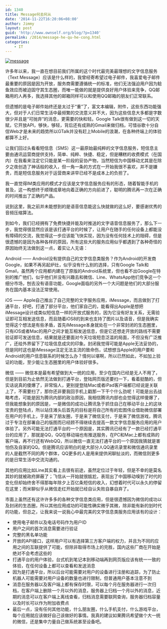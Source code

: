 ```yaml
---
id: 1340
title: Message何去何从
date: '2014-11-22T16:20:06+08:00'
author: Jimmy
layout: post
guid: 'http://www.ownself.org/blog/?p=1340'
permalink: /2014/message-he-qu-he-cong.html
categories:
    - IT
---
```


[![message](/wp-content/uploads/2014/11/message-150x150.png)](/wp-content/uploads/2014/11/message.png)

许多年以来，我一直在想目前我们所属的这个时代最完美最理想的文字信息服务（Text Message）应该是什么样的，我曾经寄希望过电子邮件，我喜爱电子邮件最重要的原因是因为开放，服务商需要遵循统一的标准，他们无法强迫用户因为鲶鱼效应而被迫固守其生态圈，而唯一能做的就是提供良好用户体验来竞争，QQ邮箱用的人再多，我选择其他的邮箱同样可以和使用QQ邮箱的朋友们正常联系。

但遗憾的是电子邮件始终还是太过于“重”了，富文本编辑，附件，这些东西功能强大，但对于人们日常生活中最频繁的交流意义并不大，因为这些信息大多都是字数很少并且是“可抛弃”的消息，更需要的快和轻。Google Talk很有做到这一切的天赋，它开放API，够快，够轻，背后还有成熟的Gmail来做归档，可惜谷歌十分自信Web才是未来的趋势所以GTalk并没有赶上Mobile的浪潮，在各种终端上的体验都算不上好。

让我们回过头看看短信息（SMS）这一最原始最纯粹的文字信息服务，短信息主要由通讯运营商提供支持，简单、纯粹、快捷、稳定，但是糟糕的收费模式（在国内）在我看来注定它只能是某一阶段的妥协产物，当然短信为中国移动尤其是在除夕之夜创造了神话般的收入，但一角一条的方式在一开始我很不喜欢，并不是嫌贵，而是短信息服务对于运营商来讲早已经不是成本上的负担了。

我一直觉得IM类应用的模式才应该是文字信息服务应有的形态，随着智能手机的普及，这一构想终于顺理成章地向着正确的方向前进了，聪明的腾讯再一次在正确的时间推出了正确的产品。

说到这里，我之前并未能想到的是语音信息能这么快就做的这么好，要感谢优秀的音频压缩算法。

到如今，我们已经拥有了免费快捷并能及时推送的文字语音信息服务了，那么下一步，我觉得很显然应该是该打通平台的时候了，让用户在随手的任何设备上都能没有障碍的交流，我觉得这一步应该能飞快实现，因为没有任何技术上的阻碍，但是很遗憾的是因为各种各样的原因，所有这些大的服务应用似乎都遇到了各种奇怪的原因始终无法做到这一点，着实让人无语：

Android —— Android没有提供自己的文字信息类服务？作为Android的开发商Google，如果不再另起炉灶，似乎没有什么别的选择，只有Google Talk和Gmail，虽然两个应用都内建在了原版的Android系统里，但也看不出Google在特别的推广他们，似乎他们并没有兴趣去和微信、Line、WhatsApp他们竞争这一个细分市场，刨去没有语音功能，Google面临的另外一个大问题是他们的大部分服务在国内基本没法正常使用。

iOS —— Apple自己推出了自己完整的文字服务应用，iMessage，而且做到了打通平台，好吧，打通了部分平台，他们家自己的，能看得出Apple是想把iMessage设计成类似短信息一样的开放式服务的，因为它没有好友关系，无需验证即可互相发送信息，而且随着iOS8的到来也支持了图片以及语音，但是我确实觉得这个想法是有些矛盾，首先iMessage本身就处在一个非常封闭的生态圈里，只有iOS或者Mac的用户之间才能互相发送信息，但是它还想走开放的路线不需要验证即可发送信息，结果就是还要面对今天垃圾短息泛滥的局面，不但没有广泛推广，还给外界留下了垃圾信息成灾的印象。封闭我觉得可能是Apple无法妥协的，但是同时这也是iMessage注定无法主流的致命伤，试想想当Apple的用户要和Android的用户信息联系的时候怎么办？情何以堪啊，所以已然如此，不如加上验证的功能，至少能让生态圈里的用户体验好很多。

微信 —— 微信本是最有希望做到大一统的应用，至少在国内已经是无人不用了，但是到目前为止依然无法做到打通平台，登陆网页版还要扫一下，看着挺酷的，但实话说真的傻爆了，非常恼人，更别提登陆Mac或者iPad客户端都已经说是关联上了，不需要扫了，那你还非要我回手机上戳那一下干个什么劲呢！可能是出去战略考虑，可能是因为腾讯内部的政治原因，我相信腾讯内部也会觉得这样傻爆了，但我能想象到的原因是，一是微信的成功让腾讯急于抓住自己在移动平台上的这块宝贵的登陆点，所以站住滩头后首先的目标是将自己所有的宏图伟业借助微信部署在用户的手机上，于是来了朋友圈，于是来了微信支付，于是来了微信游戏，腾讯过于专注在部署自己的版图而已经顾不得继续去提高一款文字信息服务应用的用户体验了。另外可能无法打通平台的一个原因是，其实腾讯已经有了一款已经打通平台的应用了，那就是QQ，QQ在移动端也有推送服务，在PC和Mac上都有成熟的客户端，再不行还有WebQQ，所以微信一直无法打通平台的一个原因我猜就是害怕伤及自家的QQ。但是腾讯应该明白的是大部分人QQ通讯录里和微信通讯录里的人是截然不同的两个群体，QQ更多的人是用来提供闲聊扯淡的，而微信则更多的是日常生活中交流沟通的。

其他的应用比如Line其实看上去很有前途，虽然定位过于年轻，但是不幸的是莫名其妙的就被政府屏蔽了；飞信从一开始就很尴尬，表现出了中国移动嗅到了时代的变化但却始终舍不得那每年除夕上百亿条短信的收入，幻想着时代可以永久的停留在这里；而米聊似乎从微信走红开始就已经自认失败自暴自弃了。

市面上虽然还有这许许多多的各种文字信息类应用，但是很遗憾因为微信的成功以及封闭的生态圈，所以其他应用成功的可能性确实微乎其微，除非能有新的划时代的功能，但总之，让我来说一说我心中最完美的文字信息类服务应用该有的设计：

- 使用电子邮件以及电话号码作为用户ID
- 用户之间的首次消息需要进行验证
- 完整的黑名单功能
- 开放的API接口，这样用户可以有选择第三方客户端的权力，并且为不同的应用之间的互联提供了可能，但除非取得市场上的完胜，国内这些厂商在开始是绝对不会考虑这些的
- 打通平台的用户体验，台式机到笔记本到移动端再到网页版应该有统一一致的体验，在任何设备上都可以查看和发送消息
- 因为是打通平台，所以后台可能需要对用户的设备进行注册和追踪，为了防止机器人可能需要对用户设备的数量也进行限制，但普通用户基本注意不到
- 消息在服务器以及客户端上都有保存时限，可以每个月在服务器进行一次归档，在客户端上删除一个月以外的消息，服务器上归档一个月以外的消息，近期的消息可以在客户端上离线查看，归档消息需要联网查询，服务器归档容量以及时长可以作为附加收费点
- 最后一点，没有任何其他功能，什么朋友圈，什么手机支付，什么游戏平台，每个应用就应该做好自己该做好的事情。我真的建议如果腾讯希望做个大一统的微信，还是集中力量自己做系统甚至设备吧。